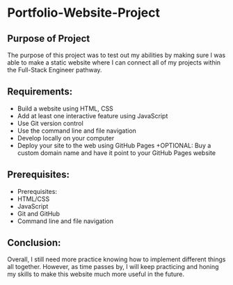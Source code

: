 # Portfolio-Website-Project
## Purpose of Project ##
The purpose of this project was to test out my abilities by making sure I was able to make a static website where I can connect all of my projects within the Full-Stack Engineer pathway.

## Requirements:
+ Build a website using HTML, CSS
+ Add at least one interactive feature using JavaScript
+ Use Git version control
+ Use the command line and file navigation
+ Develop locally on your computer
+ Deploy your site to the web using GitHub Pages
+OPTIONAL: Buy a custom domain name and have it point to your GitHub Pages website

## Prerequisites:
* Prerequisites:
* HTML/CSS
* JavaScript
* Git and GitHub
* Command line and file navigation

## Conclusion:
Overall, I still need more practice knowing how to implement different things all together. However, as time passes by, I will keep practicing and honing my skills to make this website much more useful in the future. 

